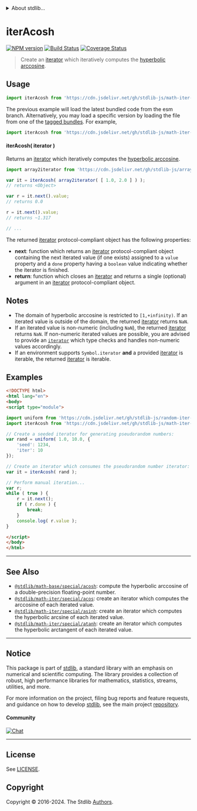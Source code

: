 <!--

@license Apache-2.0

Copyright (c) 2020 The Stdlib Authors.

Licensed under the Apache License, Version 2.0 (the "License");
you may not use this file except in compliance with the License.
You may obtain a copy of the License at

   http://www.apache.org/licenses/LICENSE-2.0

Unless required by applicable law or agreed to in writing, software
distributed under the License is distributed on an "AS IS" BASIS,
WITHOUT WARRANTIES OR CONDITIONS OF ANY KIND, either express or implied.
See the License for the specific language governing permissions and
limitations under the License.

-->


<details>
  <summary>
    About stdlib...
  </summary>
  <p>We believe in a future in which the web is a preferred environment for numerical computation. To help realize this future, we've built stdlib. stdlib is a standard library, with an emphasis on numerical and scientific computation, written in JavaScript (and C) for execution in browsers and in Node.js.</p>
  <p>The library is fully decomposable, being architected in such a way that you can swap out and mix and match APIs and functionality to cater to your exact preferences and use cases.</p>
  <p>When you use stdlib, you can be absolutely certain that you are using the most thorough, rigorous, well-written, studied, documented, tested, measured, and high-quality code out there.</p>
  <p>To join us in bringing numerical computing to the web, get started by checking us out on <a href="https://github.com/stdlib-js/stdlib">GitHub</a>, and please consider <a href="https://opencollective.com/stdlib">financially supporting stdlib</a>. We greatly appreciate your continued support!</p>
</details>

# iterAcosh

[![NPM version][npm-image]][npm-url] [![Build Status][test-image]][test-url] [![Coverage Status][coverage-image]][coverage-url] <!-- [![dependencies][dependencies-image]][dependencies-url] -->

> Create an [iterator][mdn-iterator-protocol] which iteratively computes the [hyperbolic arccosine][@stdlib/math/base/special/acosh].

<!-- Section to include introductory text. Make sure to keep an empty line after the intro `section` element and another before the `/section` close. -->

<section class="intro">

</section>

<!-- /.intro -->

<!-- Package usage documentation. -->



<section class="usage">

## Usage

```javascript
import iterAcosh from 'https://cdn.jsdelivr.net/gh/stdlib-js/math-iter-special-acosh@esm/index.mjs';
```
The previous example will load the latest bundled code from the esm branch. Alternatively, you may load a specific version by loading the file from one of the [tagged bundles](https://github.com/stdlib-js/math-iter-special-acosh/tags). For example,

```javascript
import iterAcosh from 'https://cdn.jsdelivr.net/gh/stdlib-js/math-iter-special-acosh@v0.2.1-esm/index.mjs';
```

#### iterAcosh( iterator )

Returns an [iterator][mdn-iterator-protocol] which iteratively computes the [hyperbolic arccosine][@stdlib/math/base/special/acosh].

```javascript
import array2iterator from 'https://cdn.jsdelivr.net/gh/stdlib-js/array-to-iterator@esm/index.mjs';

var it = iterAcosh( array2iterator( [ 1.0, 2.0 ] ) );
// returns <Object>

var r = it.next().value;
// returns 0.0

r = it.next().value;
// returns ~1.317

// ...
```

The returned [iterator][mdn-iterator-protocol] protocol-compliant object has the following properties:

-   **next**: function which returns an [iterator][mdn-iterator-protocol] protocol-compliant object containing the next iterated value (if one exists) assigned to a `value` property and a `done` property having a `boolean` value indicating whether the iterator is finished.
-   **return**: function which closes an [iterator][mdn-iterator-protocol] and returns a single (optional) argument in an [iterator][mdn-iterator-protocol] protocol-compliant object.

</section>

<!-- /.usage -->

<!-- Package usage notes. Make sure to keep an empty line after the `section` element and another before the `/section` close. -->

<section class="notes">

## Notes

-   The domain of hyperbolic arccosine is restricted to `[1,+infinity)`. If an iterated value is outside of the domain, the returned [iterator][mdn-iterator-protocol] returns `NaN`.
-   If an iterated value is non-numeric (including `NaN`), the returned [iterator][mdn-iterator-protocol] returns `NaN`. If non-numeric iterated values are possible, you are advised to provide an [`iterator`][mdn-iterator-protocol] which type checks and handles non-numeric values accordingly.
-   If an environment supports `Symbol.iterator` **and** a provided [iterator][mdn-iterator-protocol] is iterable, the returned [iterator][mdn-iterator-protocol] is iterable.

</section>

<!-- /.notes -->

<!-- Package usage examples. -->

<section class="examples">

## Examples

<!-- eslint no-undef: "error" -->

```html
<!DOCTYPE html>
<html lang="en">
<body>
<script type="module">

import uniform from 'https://cdn.jsdelivr.net/gh/stdlib-js/random-iter-uniform@esm/index.mjs';
import iterAcosh from 'https://cdn.jsdelivr.net/gh/stdlib-js/math-iter-special-acosh@esm/index.mjs';

// Create a seeded iterator for generating pseudorandom numbers:
var rand = uniform( 1.0, 10.0, {
    'seed': 1234,
    'iter': 10
});

// Create an iterator which consumes the pseudorandom number iterator:
var it = iterAcosh( rand );

// Perform manual iteration...
var r;
while ( true ) {
    r = it.next();
    if ( r.done ) {
        break;
    }
    console.log( r.value );
}

</script>
</body>
</html>
```

</section>

<!-- /.examples -->

<!-- Section to include cited references. If references are included, add a horizontal rule *before* the section. Make sure to keep an empty line after the `section` element and another before the `/section` close. -->

<section class="references">

</section>

<!-- /.references -->

<!-- Section for related `stdlib` packages. Do not manually edit this section, as it is automatically populated. -->

<section class="related">

* * *

## See Also

-   <span class="package-name">[`@stdlib/math-base/special/acosh`][@stdlib/math/base/special/acosh]</span><span class="delimiter">: </span><span class="description">compute the hyperbolic arccosine of a double-precision floating-point number.</span>
-   <span class="package-name">[`@stdlib/math-iter/special/acos`][@stdlib/math/iter/special/acos]</span><span class="delimiter">: </span><span class="description">create an iterator which computes the arccosine of each iterated value.</span>
-   <span class="package-name">[`@stdlib/math-iter/special/asinh`][@stdlib/math/iter/special/asinh]</span><span class="delimiter">: </span><span class="description">create an iterator which computes the hyperbolic arcsine of each iterated value.</span>
-   <span class="package-name">[`@stdlib/math-iter/special/atanh`][@stdlib/math/iter/special/atanh]</span><span class="delimiter">: </span><span class="description">create an iterator which computes the hyperbolic arctangent of each iterated value.</span>

</section>

<!-- /.related -->

<!-- Section for all links. Make sure to keep an empty line after the `section` element and another before the `/section` close. -->


<section class="main-repo" >

* * *

## Notice

This package is part of [stdlib][stdlib], a standard library with an emphasis on numerical and scientific computing. The library provides a collection of robust, high performance libraries for mathematics, statistics, streams, utilities, and more.

For more information on the project, filing bug reports and feature requests, and guidance on how to develop [stdlib][stdlib], see the main project [repository][stdlib].

#### Community

[![Chat][chat-image]][chat-url]

---

## License

See [LICENSE][stdlib-license].


## Copyright

Copyright &copy; 2016-2024. The Stdlib [Authors][stdlib-authors].

</section>

<!-- /.stdlib -->

<!-- Section for all links. Make sure to keep an empty line after the `section` element and another before the `/section` close. -->

<section class="links">

[npm-image]: http://img.shields.io/npm/v/@stdlib/math-iter-special-acosh.svg
[npm-url]: https://npmjs.org/package/@stdlib/math-iter-special-acosh

[test-image]: https://github.com/stdlib-js/math-iter-special-acosh/actions/workflows/test.yml/badge.svg?branch=v0.2.1
[test-url]: https://github.com/stdlib-js/math-iter-special-acosh/actions/workflows/test.yml?query=branch:v0.2.1

[coverage-image]: https://img.shields.io/codecov/c/github/stdlib-js/math-iter-special-acosh/main.svg
[coverage-url]: https://codecov.io/github/stdlib-js/math-iter-special-acosh?branch=main

<!--

[dependencies-image]: https://img.shields.io/david/stdlib-js/math-iter-special-acosh.svg
[dependencies-url]: https://david-dm.org/stdlib-js/math-iter-special-acosh/main

-->

[chat-image]: https://img.shields.io/gitter/room/stdlib-js/stdlib.svg
[chat-url]: https://app.gitter.im/#/room/#stdlib-js_stdlib:gitter.im

[stdlib]: https://github.com/stdlib-js/stdlib

[stdlib-authors]: https://github.com/stdlib-js/stdlib/graphs/contributors

[umd]: https://github.com/umdjs/umd
[es-module]: https://developer.mozilla.org/en-US/docs/Web/JavaScript/Guide/Modules

[deno-url]: https://github.com/stdlib-js/math-iter-special-acosh/tree/deno
[deno-readme]: https://github.com/stdlib-js/math-iter-special-acosh/blob/deno/README.md
[umd-url]: https://github.com/stdlib-js/math-iter-special-acosh/tree/umd
[umd-readme]: https://github.com/stdlib-js/math-iter-special-acosh/blob/umd/README.md
[esm-url]: https://github.com/stdlib-js/math-iter-special-acosh/tree/esm
[esm-readme]: https://github.com/stdlib-js/math-iter-special-acosh/blob/esm/README.md
[branches-url]: https://github.com/stdlib-js/math-iter-special-acosh/blob/main/branches.md

[stdlib-license]: https://raw.githubusercontent.com/stdlib-js/math-iter-special-acosh/main/LICENSE

[mdn-iterator-protocol]: https://developer.mozilla.org/en-US/docs/Web/JavaScript/Reference/Iteration_protocols#The_iterator_protocol

<!-- <related-links> -->

[@stdlib/math/base/special/acosh]: https://github.com/stdlib-js/math-base-special-acosh/tree/esm

[@stdlib/math/iter/special/acos]: https://github.com/stdlib-js/math-iter-special-acos/tree/esm

[@stdlib/math/iter/special/asinh]: https://github.com/stdlib-js/math-iter-special-asinh/tree/esm

[@stdlib/math/iter/special/atanh]: https://github.com/stdlib-js/math-iter-special-atanh/tree/esm

<!-- </related-links> -->

</section>

<!-- /.links -->
